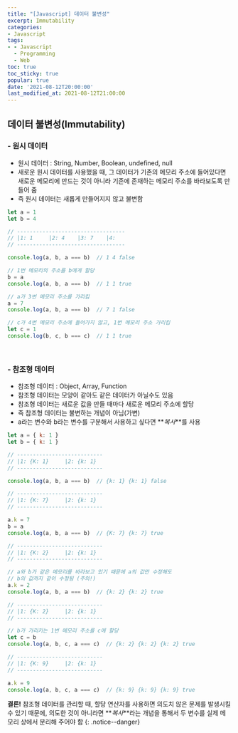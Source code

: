 ```yaml
---
title: "[Javascript] 데이터 불변성"
excerpt: Immutability
categories:
- Javascript
tags:
- - Javascript
  - Programming
  - Web
toc: true
toc_sticky: true
popular: true
date: '2021-08-12T20:00:00'
last_modified_at: 2021-08-12T21:00:00
---
```


## 데이터 불변성(Immutability)


### - 원시 데이터

- 원시 데이터 : String, Number, Boolean, undefined, null
- 새로운 원시 데이터를 사용했을 때, 그 데이터가 기존의 메모리 주소에 들어있다면 새로운 메모리에 만드는 것이 아니라 기존에 존재하는 메모리 주소를 바라보도록 만들어 줌
- 즉 원시 데이터는 새롭게 만들어지지 않고 불변함

```javascript
let a = 1
let b = 4

// ----------------------------------
// |1: 1     |2: 4    |3: 7    |4: 
// ----------------------------------

console.log(a, b, a === b)  // 1 4 false

// 1번 메모리의 주소를 b에게 할당
b = a
console.log(a, b, a === b)  // 1 1 true

// a가 3번 메모리 주소를 가리킴
a = 7
console.log(a, b, a === b)  // 7 1 false

// c가 4번 메모리 주소에 들어가지 않고, 1번 메모리 주소 가리킴
let c = 1
console.log(b, c, b === c)  // 1 1 true
```

<br>

### - 참조형 데이터

- 참조형 데이터 : Object, Array, Function
- 참조형 데이터는 모양이 같아도 같은 데이터가 아닐수도 있음
- 참조형 데이터는 새로운 값을 만들 때마다 새로운 메모리 주소에 할당
- 즉 참조형 데이터는 불변하는 개념이 아님(가변)
- a라는 변수와 b라는 변수를 구분해서 사용하고 싶다면 **_복사_**를 사용

```javascript
let a = { k: 1 }
let b = { k: 1 }

// ---------------------------
// |1: {K: 1}     |2: {k: 1}  
// ---------------------------

console.log(a, b, a === b)  // {k: 1} {k: 1} false

// ---------------------------
// |1: {K: 7}     |2: {k: 1}   
// ---------------------------

a.k = 7
b = a
console.log(a, b, a === b)  // {K: 7} {k: 7} true

// ---------------------------
// |1: {K: 2}     |2: {k: 1}   
// ---------------------------

// a와 b가 같은 메모리를 바라보고 있기 때문에 a의 값만 수정해도
// b의 값까지 같이 수정됨 (주의!)
a.k = 2
console.log(a, b, a === b)  // {k: 2} {k: 2} true

// ---------------------------
// |1: {K: 2}     |2: {k: 1}   
// ---------------------------

// b가 가리키는 1번 메모리 주소를 c에 할당
let c = b
console.log(a, b, c, a === c)  // {k: 2} {k: 2} {k: 2} true

// ---------------------------
// |1: {K: 9}     |2: {k: 1}   
// ---------------------------

a.k = 9
console.log(a, b, c, a === c)  // {k: 9} {k: 9} {k: 9} true
```

**결론!**  참조형 데이터를 관리할 때, 할당 연산자를 사용하면 의도치 않은 문제를 발생시킬 수 있기 때문에, 의도한 것이 아니라면 **_복사_**라는 개념을 통해서 두 변수를 실제 메모리 상에서 분리해 주어야 함
{: .notice--danger}